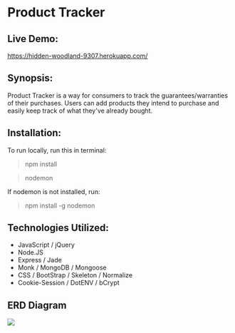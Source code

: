 # Product Tracker

## Live Demo:
https://hidden-woodland-9307.herokuapp.com/

## Synopsis:
Product Tracker is a way for consumers to track the guarantees/warranties of their purchases. Users can add products they intend to purchase and easily keep track of what they've already bought.

## Installation:
To run locally, run this in terminal:
>npm install

>nodemon

If nodemon is not installed, run:
>npm install -g nodemon

## Technologies Utilized:
- JavaScript / jQuery
- Node.JS
- Express / Jade
- Monk / MongoDB / Mongoose
- CSS / BootStrap / Skeleton / Normalize
- Cookie-Session / DotENV / bCrypt

## ERD Diagram
![](http://s1.postimg.org/dwnwmwzkv/Screen_Shot_2015_08_20_at_9_34_07_AM.png)
